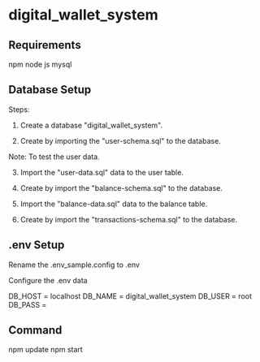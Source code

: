 # digital_wallet_system

## Requirements

npm
node js
mysql

## Database Setup
Steps:
1. Create a database "digital_wallet_system".

2. Create by importing the "user-schema.sql" to the database.

Note: To test the user data.

3. Import the "user-data.sql" data to the user table.

4. Create by import the "balance-schema.sql" to the database.

5. Import the "balance-data.sql" data to the balance table.

6. Create by import the "transactions-schema.sql" to the database.

## .env Setup
Rename the .env_sample.config to .env

Configure the .env data

DB_HOST = localhost
DB_NAME = digital_wallet_system
DB_USER = root
DB_PASS =

## Command
npm update
npm start
